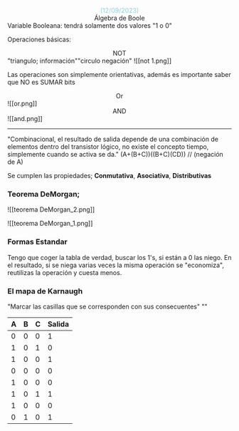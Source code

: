 <center><font color="#92cddc">(12/09/2023)</font></center>
<center>Álgebra de Boole</center>
Variable Booleana: tendrá solamente dos valores "1 o 0"

Operaciones básicas:
<center>NOT</center>
"triangulo; información""circulo negación"
![[not 1.png]]

Las operaciones son simplemente orientativas, además es importante saber que NO es SUMAR bits
<center>Or</center>
![[or.png]]

<center>AND</center>
![[and.png]]

---
"Combinacional, el resultado de salida depende de una combinación de elementos dentro del transistor lógico, no existe el concepto tiempo, simplemente cuando se activa se da."
(A+(B+C))((B+C)(CD)) // (negación de A)

Se cumplen las propiedades; **Conmutativa**, **Asociativa**, **Distributivas**


### Teorema DeMorgan;
![[teorema DeMorgan_2.png]]

![[teorema DeMorgan_1.png]]

### Formas Estandar
Tengo que coger la tabla de verdad, buscar los 1's, si están a 0 las niego.
En el resultado, si se niega varias veces la misma operación se "economiza", reutilizas la operación y cuesta menos. 
### El mapa de Karnaugh
"Marcar las casillas que se corresponden con sus consecuentes"
""

| A   | B   | C   | Salida |
| --- | --- | --- | ------ |
| 0   | 0   | 0   | 1      |
| 1   | 0   | 1   | 0      |
|   1  | 0   | 0   | 1      |
| 0   | 0   | 0   | 0      |
| 1   | 0   | 0   | 0      |
| 1   | 0   | 1   | 1      |
| 1   | 0   | 0   | 0      |
| 0   | 1   | 0   | 1      |



